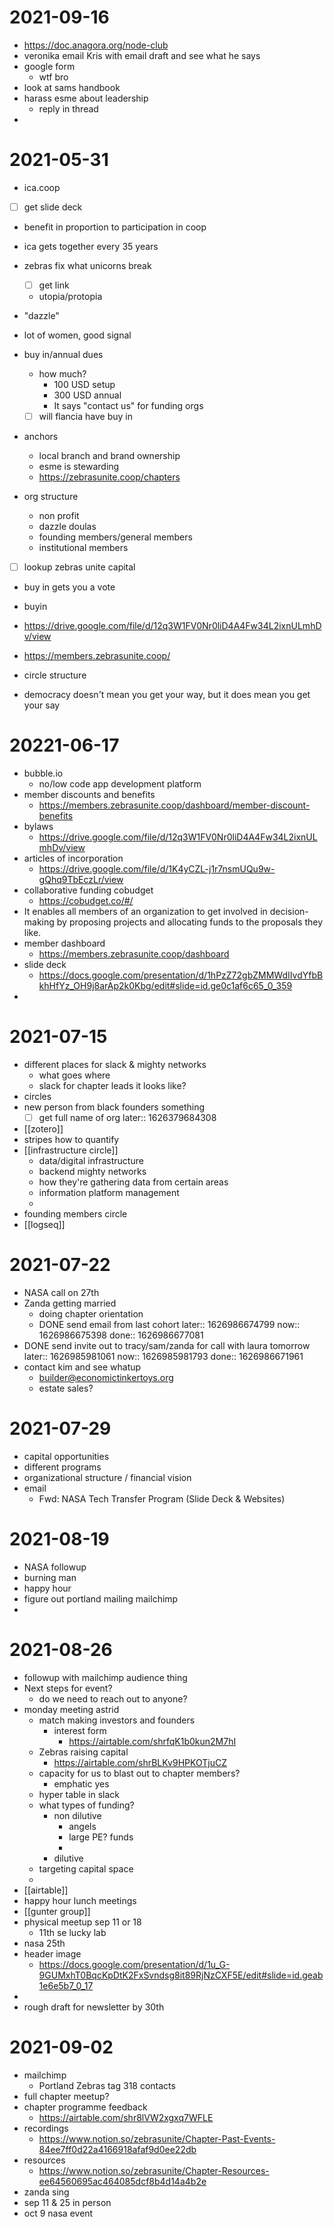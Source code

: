 # 2021-09-16
- https://doc.anagora.org/node-club
- veronika email Kris with email draft and see what he says
- google form
	- wtf bro
- look at sams handbook
- harass esme about leadership
	- reply in thread
-
# 2021-05-31
- ica.coop
- [ ] get slide deck
- benefit in proportion to participation in coop
- ica gets together every 35 years
- zebras fix what unicorns break
	- [ ] get link
	- utopia/protopia
- "dazzle"
- lot of women, good signal
- buy in/annual dues
	- how much?
		- 100 USD setup
		- 300 USD annual
		- It says "contact us" for funding orgs
	- [ ] will flancia have buy in

- anchors
	- local branch and brand ownership
	- esme is stewarding
	- https://zebrasunite.coop/chapters

- org structure
	- non profit
	- dazzle doulas
	- founding members/general members
	- institutional members

- [ ] lookup zebras unite capital




- buy in gets you a vote
- buyin
- https://drive.google.com/file/d/12q3W1FV0Nr0liD4A4Fw34L2ixnULmhDv/view

- https://members.zebrasunite.coop/

- circle structure


- democracy doesn't mean you get your way, but it does mean you get your say


# 20221-06-17
- bubble.io
	- no/low code app development platform
- member discounts and benefits
	- https://members.zebrasunite.coop/dashboard/member-discount-benefits
- bylaws
	- https://drive.google.com/file/d/12q3W1FV0Nr0liD4A4Fw34L2ixnULmhDv/view
- articles of incorporation
	- https://drive.google.com/file/d/1K4yCZL-j1r7nsmUQu9w-gQhq9TbEczLr/view
- collaborative funding cobudget
	- https://cobudget.co/#/
- It enables all members of an organization to get involved in decision-making by proposing projects and allocating funds to the proposals they like.
- member dashboard
	- https://members.zebrasunite.coop/dashboard
- slide deck
	- https://docs.google.com/presentation/d/1hPzZ72gbZMMWdIIvdYfbBkhHfYz_OH9j8arAp2k0Kbg/edit#slide=id.ge0c1af6c65_0_359
- 

# 2021-07-15
- different places for slack & mighty networks
	- what goes where
	- slack for chapter leads it looks like?
- circles
- new person from black founders something
	- [ ] get full name of org
	  later:: 1626379684308
- [[zotero]]
- stripes how to quantify
- [[infrastructure circle]]
	- data/digital infrastructure
	- backend mighty networks
	- how they're gathering data from certain areas
	- information platform management
	-
- founding members circle
- [[logseq]]

# 2021-07-22
- NASA call on 27th
- Zanda getting married
	- doing chapter orientation
	- DONE send email from last cohort
	  later:: 1626986674799
	  now:: 1626986675398
	  done:: 1626986677081
- DONE send invite out to tracy/sam/zanda for call with laura tomorrow
  later:: 1626985981061
  now:: 1626985981793
  done:: 1626986671961
- contact kim and see whatup
	- builder@economictinkertoys.org
	- estate sales?

# 2021-07-29
- capital opportunities
- different programs
- organizational structure / financial vision
- email
	- Fwd: NASA Tech Transfer Program (Slide Deck & Websites)

# 2021-08-19
- NASA followup
- burning man
- happy hour
- figure out portland mailing mailchimp
-


# 2021-08-26
- followup with mailchimp audience thing
- Next steps for event?
	- do we need to reach out to anyone?
- monday meeting astrid
	- match making investors and founders
		- interest form
			- https://airtable.com/shrfqK1b0kun2M7hI
	- Zebras raising capital
		- https://airtable.com/shrBLKv9HPKOTjuCZ
	- capacity for us to blast out to chapter members?
		- emphatic yes
	- hyper table in slack
	- what types of funding?
		- non dilutive
			- angels
			- large PE? funds
			-
		- dilutive
	- targeting capital space
	-
- [[airtable]]
- happy hour lunch meetings
- [[gunter group]]
- physical meetup sep 11 or 18
	- 11th se lucky lab
- nasa 25th
- header image
	- https://docs.google.com/presentation/d/1u_G-9GUMxhT0BqcKpDtK2FxSvndsg8it89RjNzCXF5E/edit#slide=id.geab1e6e5b7_0_17
-
- rough draft for newsletter by 30th

# 2021-09-02
- mailchimp
	- Portland Zebras tag 318 contacts
- full chapter meetup?
- chapter programme feedback
	- https://airtable.com/shr8lVW2xgxq7WFLE
- recordings
	- https://www.notion.so/zebrasunite/Chapter-Past-Events-84ee7ff0d22a4166918afaf9d0ee22db
- resources
	- https://www.notion.so/zebrasunite/Chapter-Resources-ee64560695ac464085dcf8b4d14a4b2e
- zanda sing
- sep 11 & 25 in person
- oct 9 nasa event



